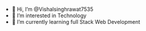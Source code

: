 - 👋 Hi, I’m @Vishalsinghrawat7535
- 👀 I’m interested in Technology
- 🌱 I’m currently learning full Stack Web Development

